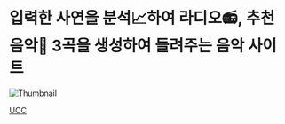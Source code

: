 # 입력한 사연을 분석📈하여 라디오📻, 추천 음악🎵 3곡을 생성하여 들려주는 음악 사이트

![Thumbnail](https://github.com/hyunnn12/onAIr/assets/119777617/b57c97bb-886b-44d6-a100-1d5058036fd0)

[UCC](특화ucc.mp4)
